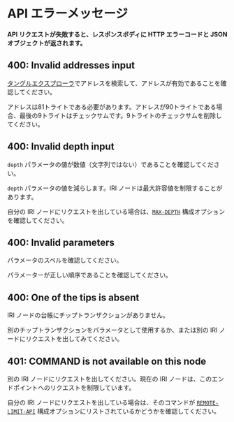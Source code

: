 # API エラーメッセージ
<!-- # API error messages -->

**API リクエストが失敗すると、レスポンスボディに HTTP エラーコードと JSON オブジェクトが返されます。**
<!-- **If an API request fails you'll receive an HTTP error code and a JSON object in the response body.** -->

## 400: Invalid addresses input

[タングルエクスプローラ](https://thetangle.org/search)でアドレスを検索して、アドレスが有効であることを確認してください。
<!-- Make sure that addresses are valid by searching for them on a [Tangle explorer](https://thetangle.org/search). -->

アドレスは81トライトである必要があります。アドレスが90トライトである場合、最後の9トライトはチェックサムです。9トライトのチェックサムを削除してください。
<!-- Addresses must contain only 81 trytes. If your address contains 90 trytes, the last 9 trytes are the checksum, remove them. -->

## 400: Invalid depth input

`depth` パラメータの値が数値（文字列ではない）であることを確認してください。
<!-- Make sure that the value of the `depth` parameter is a number (not a string). -->

`depth` パラメータの値を減らします。IRI ノードは最大許容値を制限することがあります。
<!-- Decrement the value of the `depth` parameter. The IRI node may limit the maximum accepted value. -->

自分の IRI ノードにリクエストを出している場合は、[`MAX-DEPTH`](../references/iri-configuration-options.md#maxdepth) 構成オプションを確認してください。
<!-- If you're making the request to your own IRI node, check the [`MAX-DEPTH`](../references/iri-configuration-options.md#maxdepth) configuration option. -->

## 400: Invalid parameters

パラメータのスペルを確認してください。
<!-- Check the spelling of the parameters. -->

パラメーターが正しい順序であることを確認してください。
<!-- Make sure that the parameters are in the correct order. -->

## 400: One of the tips is absent

IRI ノードの台帳にチップトランザクションがありません。
<!-- The IRI node doesn't have the tip transaction in its ledger. -->

別のチップトランザクションをパラメータとして使用するか、または別の IRI ノードにリクエストを出してみてください。
<!-- Use a different tip transaction as a parameter, or try making the request to a different IRI node. -->

## 401: COMMAND is not available on this node

別の IRI ノードにリクエストを出してください。現在の IRI ノードは、このエンドポイントへのリクエストを制限しています。
<!-- Make the request to a different IRI node. The current IRI node has restricted requests to this endpoint. -->

自分の IRI ノードにリクエストを出している場合は、そのコマンドが [`REMOTE-LIMIT-API`](../references/iri-configuration-options.md#remote-limit-api) 構成オプションにリストされているかどうかを確認してください。
<!-- If you're making the request to your own IRI node, make sure that the command is not listed in the [`REMOTE-LIMIT-API`](../references/iri-configuration-options.md#remote-limit-api) configuration option. -->
